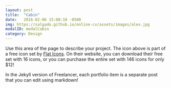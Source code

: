 ```yaml
---
layout: post
title:  "Cabin"
date:   2016-02-06 15:08:10 -0500
img: https://salgado.github.io/online-cv/assets/images/alex.jpg
modalID: modalCabin
category: Design
---
```

Use this area of the page to describe your project. The icon above is part of a free icon set by [Flat Icons][flat-icons-link]. On their website, you can download their free set with 16 icons, or you can purchase the entire set with 146 icons for only $12!

In the Jekyll version of Freelancer, each portfolio item is a separate post that you can edit using markdown!

[flat-icons-link]: https://sellfy.com/p/8Q9P/jV3VZ/